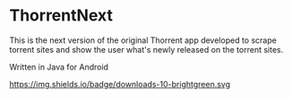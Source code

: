 # ThorrentNext
This is the next version of the original Thorrent app developed to scrape torrent sites and show the user what's newly released on the torrent sites.

Written in Java for Android


https://img.shields.io/badge/downloads-10-brightgreen.svg

